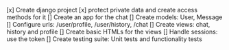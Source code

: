 [x] Create django project
[x] protect private data and create access methods for it
[] Create an app for the chat
[] Create models: User, Message
[] Configure urls: /user/profile, /user/history, /chat
[] Create views: chat, history and profile
[] Create basic HTMLs for the views
[] Handle sessions:	use the token
[] Create testing suite: Unit tests and functionality tests